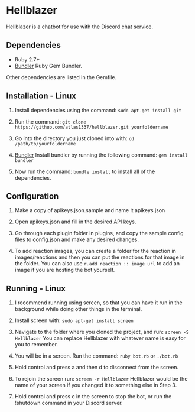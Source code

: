 Hellblazer
=======
Hellblazer is a chatbot for use with the Discord chat service.

Dependencies
------------
* Ruby 2.7+
* [Bundler](https://github.com/bundler/bundler) Ruby Gem Bundler.

Other dependencies are listed in the Gemfile.

Installation - Linux
------------
1. Install dependencies using the command:
       `sudo apt-get install git`

2. Run the command:
      `git clone https://github.com/atlas1337/hellblazer.git yourfoldername`

3. Go into the directory you just cloned into with:
     `cd /path/to/yourfoldername`

4. [Bundler](https://github.com/bundler/bundler)
   Install bundler by running the following command:
	   `gem install bundler`

5. Now run the command:
     `bundle install`
   to install all of the dependencies.

Configuration
------------
1. Make a copy of apikeys.json.sample and name it apikeys.json

2. Open apikeys.json and fill in the desired API keys.

3. Go through each plugin folder in plugins, and copy the sample config files to config.json and make any desired changes.

4. To add reaction images, you can create a folder for the reaction in images/reactions and then you can put the reactions for that image in the folder. You can also use `r.add reaction :: image url` to add an image if you are hosting the bot yourself.

Running - Linux
------------
1. I recommend running using screen, so that you can have it run in the background while
   doing other things in the terminal.

2. Install screen with:
     `sudo apt-get install screen`

3. Navigate to the folder where you cloned the project, and run:
     `screen -S Hellblazer`
   You can replace Hellblazer with whatever name is easy for you to remember.

4. You will be in a screen. Run the command:
     `ruby bot.rb` or `./bot.rb`

5. Hold control and press a and then d to disconnect from the screen.

6. To rejoin the screen run:
     `screen -r Hellblazer`
   Hellblazer would be the name of your screen if you changed it to something else in Step 3.

7. Hold control and press c in the screen to stop the bot, or run the !shutdown command in your Discord server.
